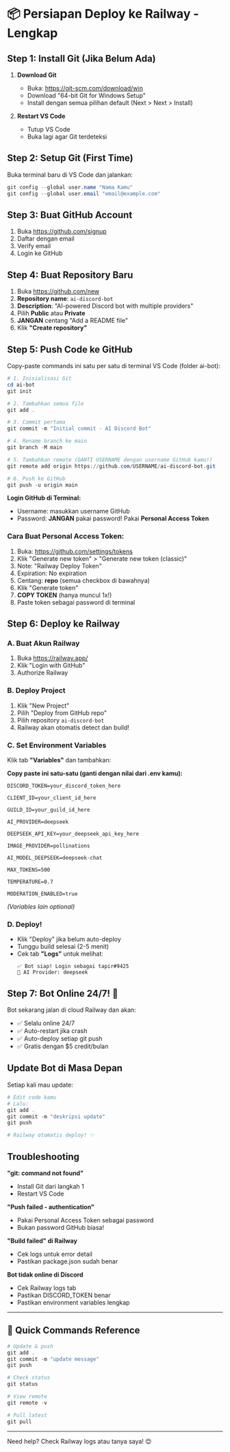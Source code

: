 # 📦 Persiapan Deploy ke Railway - Lengkap

## Step 1: Install Git (Jika Belum Ada)

1. **Download Git**
   - Buka: https://git-scm.com/download/win
   - Download "64-bit Git for Windows Setup"
   - Install dengan semua pilihan default (Next > Next > Install)

2. **Restart VS Code**
   - Tutup VS Code
   - Buka lagi agar Git terdeteksi

## Step 2: Setup Git (First Time)

Buka terminal baru di VS Code dan jalankan:

```powershell
git config --global user.name "Nama Kamu"
git config --global user.email "email@example.com"
```

## Step 3: Buat GitHub Account

1. Buka https://github.com/signup
2. Daftar dengan email
3. Verify email
4. Login ke GitHub

## Step 4: Buat Repository Baru

1. Buka https://github.com/new
2. **Repository name**: `ai-discord-bot`
3. **Description**: "AI-powered Discord bot with multiple providers"
4. Pilih **Public** atau **Private**
5. **JANGAN** centang "Add a README file"
6. Klik **"Create repository"**

## Step 5: Push Code ke GitHub

Copy-paste commands ini satu per satu di terminal VS Code (folder ai-bot):

```powershell
# 1. Inisialisasi Git
cd ai-bot
git init

# 2. Tambahkan semua file
git add .

# 3. Commit pertama
git commit -m "Initial commit - AI Discord Bot"

# 4. Rename branch ke main
git branch -M main

# 5. Tambahkan remote (GANTI USERNAME dengan username GitHub kamu!)
git remote add origin https://github.com/USERNAME/ai-discord-bot.git

# 6. Push ke GitHub
git push -u origin main
```

**Login GitHub di Terminal:**
- Username: masukkan username GitHub
- Password: **JANGAN** pakai password! Pakai **Personal Access Token**

### Cara Buat Personal Access Token:
1. Buka: https://github.com/settings/tokens
2. Klik "Generate new token" > "Generate new token (classic)"
3. Note: "Railway Deploy Token"
4. Expiration: No expiration
5. Centang: **repo** (semua checkbox di bawahnya)
6. Klik "Generate token"
7. **COPY TOKEN** (hanya muncul 1x!)
8. Paste token sebagai password di terminal

## Step 6: Deploy ke Railway

### A. Buat Akun Railway
1. Buka https://railway.app/
2. Klik "Login with GitHub"
3. Authorize Railway

### B. Deploy Project
1. Klik "New Project"
2. Pilih "Deploy from GitHub repo"
3. Pilih repository `ai-discord-bot`
4. Railway akan otomatis detect dan build!

### C. Set Environment Variables
Klik tab **"Variables"** dan tambahkan:

**Copy paste ini satu-satu (ganti dengan nilai dari .env kamu):**

```
DISCORD_TOKEN=your_discord_token_here
```
```
CLIENT_ID=your_client_id_here
```
```
GUILD_ID=your_guild_id_here
```
```
AI_PROVIDER=deepseek
```
```
DEEPSEEK_API_KEY=your_deepseek_api_key_here
```
```
IMAGE_PROVIDER=pollinations
```
```
AI_MODEL_DEEPSEEK=deepseek-chat
```
```
MAX_TOKENS=500
```
```
TEMPERATURE=0.7
```
```
MODERATION_ENABLED=true
```

*(Variables lain optional)*

### D. Deploy!
- Klik "Deploy" jika belum auto-deploy
- Tunggu build selesai (2-5 menit)
- Cek tab **"Logs"** untuk melihat:
  ```
  ✅ Bot siap! Login sebagai tapir#9425
  🤖 AI Provider: deepseek
  ```

## Step 7: Bot Online 24/7! 🎉

Bot sekarang jalan di cloud Railway dan akan:
- ✅ Selalu online 24/7
- ✅ Auto-restart jika crash
- ✅ Auto-deploy setiap git push
- ✅ Gratis dengan $5 credit/bulan

## Update Bot di Masa Depan

Setiap kali mau update:

```powershell
# Edit code kamu
# Lalu:
git add .
git commit -m "deskripsi update"
git push

# Railway otomatis deploy! ✨
```

## Troubleshooting

**"git: command not found"**
- Install Git dari langkah 1
- Restart VS Code

**"Push failed - authentication"**
- Pakai Personal Access Token sebagai password
- Bukan password GitHub biasa!

**"Build failed" di Railway**
- Cek logs untuk error detail
- Pastikan package.json sudah benar

**Bot tidak online di Discord**
- Cek Railway logs tab
- Pastikan DISCORD_TOKEN benar
- Pastikan environment variables lengkap

---

## 🚀 Quick Commands Reference

```powershell
# Update & push
git add .
git commit -m "update message"
git push

# Check status
git status

# View remote
git remote -v

# Pull latest
git pull
```

---

Need help? Check Railway logs atau tanya saya! 😊
